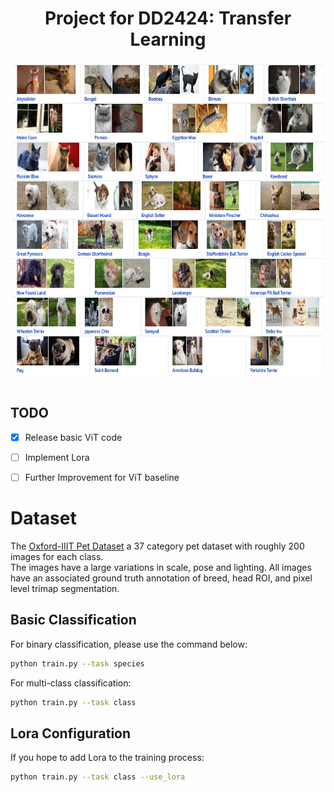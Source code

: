 <h1 align="center"> Project for DD2424: Transfer Learning </h1>

<p align="center">
    <img src="main.png" height=500"> &nbsp; &nbsp; &nbsp; &nbsp; &nbsp; &nbsp; &nbsp; &nbsp; &nbsp; &nbsp;
</p>

## TODO
- [x] Release basic ViT code
- [ ] Implement Lora
- [ ] Further Improvement for ViT baseline


# Dataset

The [Oxford-IIIT Pet Dataset](https://www.robots.ox.ac.uk/~vgg/data/pets/)  a 37 category pet dataset with roughly 200 images for each class. \
The images have a large variations in scale, pose and lighting. All images have an associated ground truth annotation of breed, head ROI, and pixel level trimap segmentation. 

## Basic Classification

For binary classification, please use the command below:

```bash
python train.py --task species
```

For multi-class classification:
```bash
python train.py --task class
```


## Lora Configuration

If you hope to add Lora to the training process:

```bash
python train.py --task class --use_lora
```


